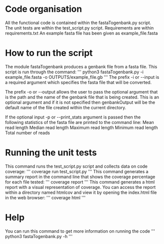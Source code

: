 # Code organisation
All the functional code is contained within the fastaTogenbank.py script.
The unit tests are within the test_script.py script.
Requirements are within requirements.txt
An example fasta file has been given as example_file.fasta

    
# How to run the script

The module fastaTogenbank produces a genbank file from a fasta file. This script is run through the command:
'''
python3 fastaTogenbank.py -i example_file.fasta -o OUTPUTS/example_file.gb
'''
The prefix -i or --input is a required argument which specifies the fasta file that will be converted. 

The prefix -o or --output allows the user to pass the optional argument that is the path and the name of the genbank file that is being created. This is an optional argument and if it is not specified then genbankOutput will be the default name of the file created within the current directory.


If the optional input -p or --print_stats argument is passed then the following statistics of the fasta file are printed to the command line:
    Mean read length
    Median read length
    Maximum read length
    Minimum read length
    Total number of reads


# Running the unit tests

This command runs the test_script.py script and collects data on code coverage:
'''
coverage run test_script.py
'''
This command generates a summary report in the command line that shows the coverage percentage for each file tested:
'''
coverage report
'''
This command generates a html report with a visual representation of coverage. You can access the report within a directory named htmlcov and view it by opening the index.html file in the web browser:
'''
coverage html
'''

# Help
You can run this command to get more information on running the code
'''
python3 fastaTogenbank.py -h
'''
